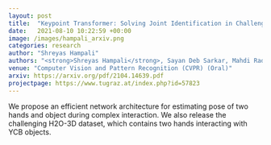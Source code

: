 ```yaml
---
layout: post
title:  "Keypoint Transformer: Solving Joint Identification in Challenging Hands and Object Interactions for Accurate 3D Pose Estimation."
date:   2021-08-10 10:22:59 +00:00
image: /images/hampali_arxiv.png
categories: research
author: "Shreyas Hampali"
authors: "<strong>Shreyas Hampali</strong>, Sayan Deb Sarkar, Mahdi Rad, Vincent Lepetit"
venue: "Computer Vision and Pattern Recognition (CVPR) (Oral)"
arxiv: https://arxiv.org/pdf/2104.14639.pdf
projectpage: https://www.tugraz.at/index.php?id=57823
---
```

We propose an efficient network architecture for estimating pose of two hands and object during complex interaction. We also release the challenging H2O-3D dataset, which contains two hands interacting with YCB objects.
